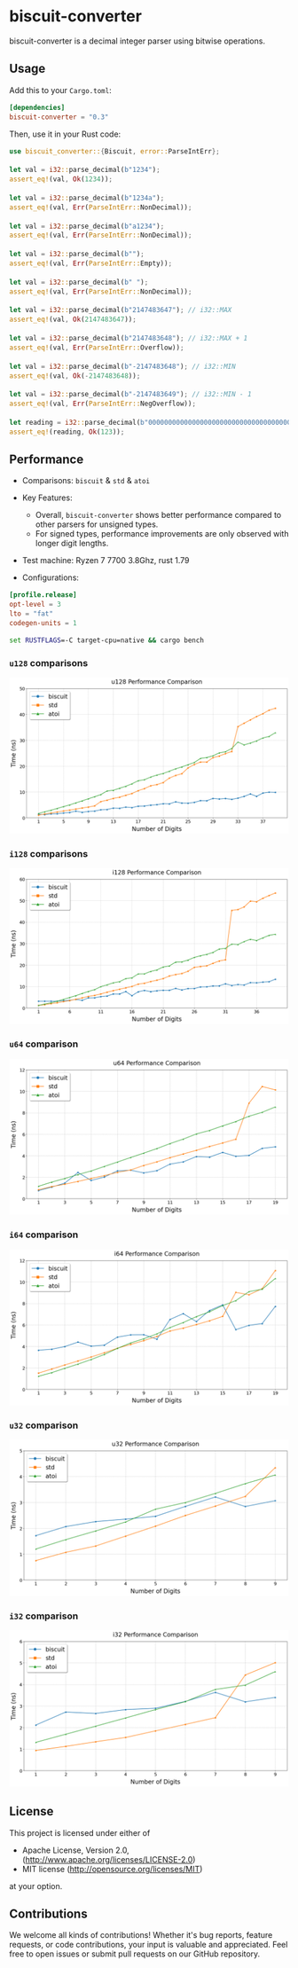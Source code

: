 # biscuit-converter

biscuit-converter is a decimal integer parser using bitwise operations.


## Usage

Add this to your `Cargo.toml`:

```toml
[dependencies]
biscuit-converter = "0.3"
```

Then, use it in your Rust code:

```rust
use biscuit_converter::{Biscuit, error::ParseIntErr};

let val = i32::parse_decimal(b"1234");
assert_eq!(val, Ok(1234));

let val = i32::parse_decimal(b"1234a");
assert_eq!(val, Err(ParseIntErr::NonDecimal));

let val = i32::parse_decimal(b"a1234");
assert_eq!(val, Err(ParseIntErr::NonDecimal));

let val = i32::parse_decimal(b"");
assert_eq!(val, Err(ParseIntErr::Empty));

let val = i32::parse_decimal(b" ");
assert_eq!(val, Err(ParseIntErr::NonDecimal));

let val = i32::parse_decimal(b"2147483647"); // i32::MAX
assert_eq!(val, Ok(2147483647));

let val = i32::parse_decimal(b"2147483648"); // i32::MAX + 1
assert_eq!(val, Err(ParseIntErr::Overflow));

let val = i32::parse_decimal(b"-2147483648"); // i32::MIN
assert_eq!(val, Ok(-2147483648));

let val = i32::parse_decimal(b"-2147483649"); // i32::MIN - 1
assert_eq!(val, Err(ParseIntErr::NegOverflow));

let reading = i32::parse_decimal(b"0000000000000000000000000000000000000123");
assert_eq!(reading, Ok(123));
```

## Performance
* Comparisons: `biscuit` & `std` & `atoi`
* Key Features:
  * Overall, `biscuit-converter` shows better performance compared to other parsers for unsigned types.
  * For signed types, performance improvements are only observed with longer digit lengths.

* Test machine: Ryzen 7 7700 3.8Ghz, rust 1.79
* Configurations:

```toml
[profile.release]
opt-level = 3
lto = "fat"
codegen-units = 1
```
```cmd
set RUSTFLAGS=-C target-cpu=native && cargo bench
```

### `u128` comparisons
![u128 comparison](./images/u128.png)

### `i128` comparisons
![i128 comparison](./images/i128.png)

### `u64` comparison
![u64 comparison](./images/u64.png)

### `i64` comparison
![i64 comparison](./images/i64.png)

### `u32` comparison
![u32 comparison](./images/u32.png)

### `i32` comparison
![i32 comparison](./images/i32.png)



## License

This project is licensed under either of

- Apache License, Version 2.0, (http://www.apache.org/licenses/LICENSE-2.0)
- MIT license (http://opensource.org/licenses/MIT)

at your option.

## Contributions

We welcome all kinds of contributions! Whether it's bug reports, feature requests, or code contributions, 
your input is valuable and appreciated. Feel free to open issues or submit pull requests on our GitHub repository.